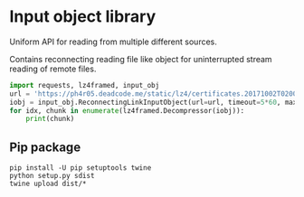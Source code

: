 # Input object library

Uniform API for reading from multiple different sources.

Contains reconnecting reading file like object for uninterrupted stream reading of remote files.

```python
import requests, lz4framed, input_obj
url = 'https://ph4r05.deadcode.me/static/lz4/certificates.20171002T020001.15.json.lz4'
iobj = input_obj.ReconnectingLinkInputObject(url=url, timeout=5*60, max_reconnects=1000)
for idx, chunk in enumerate(lz4framed.Decompressor(iobj)):
    print(chunk)
```

## Pip package

```
pip install -U pip setuptools twine
python setup.py sdist
twine upload dist/*
```


